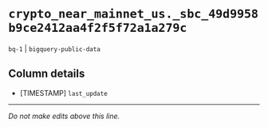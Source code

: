 # `crypto_near_mainnet_us._sbc_49d9958b9ce2412aa4f2f5f72a1a279c`
`bq-1` | `bigquery-public-data`

## Column details
* [TIMESTAMP] `last_update`

-------------------------------------------------------------------------------
*Do not make edits above this line.*
